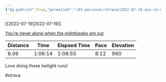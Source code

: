 ```yaml
---
{"dg-publish":true,"permalink":"/01-personal/strava/2022-07-19-you-re-never-alone-when-the-nighthawks-are-out/"}
---
```



[[2022-07-19\|2022-07-19]]

[You're never alone when the nighthawks are out](https://www.strava.com/activities/7497439365)

| Distance | Time    | Elapsed Time | Pace | Elevation |
| -------- | ------- | ------------ | ---- | --------- |
| 8.06     | 1:06:14 | 1:08:55      | 8:12 | 960       |


Love doing these twilight runs!

#strava
